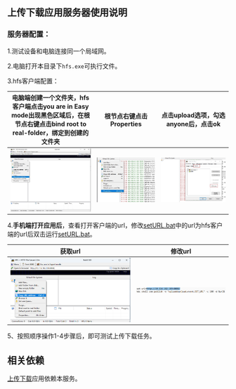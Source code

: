 ## 上传下载应用服务器使用说明

### 服务器配置：

1.测试设备和电脑连接同一个局域网。

2.电脑打开本目录下`hfs.exe`可执行文件。

3.hfs客户端配置：

| 电脑端创建一个文件夹，hfs客户端点击you are in Easy mode出现黑色区域后，在根节点右键点击bind root to real-folder，绑定到创建的文件夹 | 根节点右键点击Properties | 点击upload选项，勾选anyone后，点击ok |
|-------------------------------------------------------------------------------------------| ------------------------ | ------------------------------------ |
| ![bind](src/bind.png)                                                                     | ![bind](src/prop.png)    | ![bind](src/permission.png)          |

4.**手机端打开应用后**，查看打开客户端的url，修改[setURL.bat](./setURL.bat)中的url为hfs客户端的url后双击运行[setURL.bat](./setURL.bat)。

|          获取url          |          修改url          |
| :-----------------------: | :-----------------------: |
| ![copy](src/copy_url.png) | ![copy](src/past_url.png) |

5、按照顺序操作1-4步骤后，即可测试上传下载任务。

## 相关依赖

[上传下载](..)应用依赖本服务。
